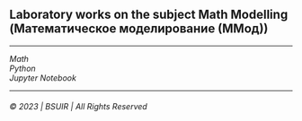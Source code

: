 ## Laboratory works on the subject Math Modelling (Математическое моделирование (ММод)) 
---
_Math_  
_Python_  
_Jupyter Notebook_
___  

###### © 2023  | BSUIR | All Rights Reserved
